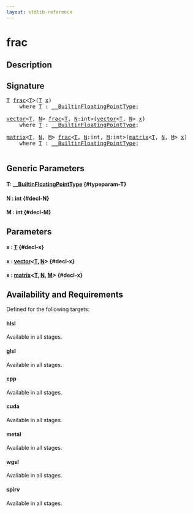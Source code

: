 ```yaml
---
layout: stdlib-reference
---
```


# frac

## Description





## Signature 

<pre>
<a href="/stdlib-reference/global-decls/frac#typeparam-T" class="code_type">T</a> <a href="/stdlib-reference/global-decls/frac">frac</a>&lt;<a href="/stdlib-reference/global-decls/frac#typeparam-T" class="code_type">T</a>&gt;(<a href="/stdlib-reference/global-decls/frac#typeparam-T" class="code_type">T</a> <a href="/stdlib-reference/global-decls/frac#decl-x" class="code_param">x</a>)
    <span class='code_keyword'>where</span> <a href="/stdlib-reference/global-decls/frac#typeparam-T" class="code_type">T</a> : <a href="/stdlib-reference/interfaces/BuiltinFloatingPointType/index" class="code_type">__BuiltinFloatingPointType</a>;

<a href="/stdlib-reference/types/vector/index" class="code_type">vector</a>&lt;<a href="/stdlib-reference/global-decls/frac#typeparam-T" class="code_type">T</a>, <a href="/stdlib-reference/global-decls/frac#decl-N" class="code_var">N</a>&gt; <a href="/stdlib-reference/global-decls/frac">frac</a>&lt;<a href="/stdlib-reference/global-decls/frac#typeparam-T" class="code_type">T</a>, <a href="/stdlib-reference/global-decls/frac#decl-N" class="code_var">N</a>:<span class="code_keyword">int</span>&gt;(<a href="/stdlib-reference/types/vector/index" class="code_type">vector</a>&lt;<a href="/stdlib-reference/global-decls/frac#typeparam-T" class="code_type">T</a>, <a href="/stdlib-reference/global-decls/frac#decl-N" class="code_var">N</a>&gt; <a href="/stdlib-reference/global-decls/frac#decl-x" class="code_param">x</a>)
    <span class='code_keyword'>where</span> <a href="/stdlib-reference/global-decls/frac#typeparam-T" class="code_type">T</a> : <a href="/stdlib-reference/interfaces/BuiltinFloatingPointType/index" class="code_type">__BuiltinFloatingPointType</a>;

<a href="/stdlib-reference/types/matrix/index" class="code_type">matrix</a>&lt;<a href="/stdlib-reference/global-decls/frac#typeparam-T" class="code_type">T</a>, <a href="/stdlib-reference/global-decls/frac#decl-N" class="code_var">N</a>, <a href="/stdlib-reference/global-decls/frac#decl-M" class="code_var">M</a>&gt; <a href="/stdlib-reference/global-decls/frac">frac</a>&lt;<a href="/stdlib-reference/global-decls/frac#typeparam-T" class="code_type">T</a>, <a href="/stdlib-reference/global-decls/frac#decl-N" class="code_var">N</a>:<span class="code_keyword">int</span>, <a href="/stdlib-reference/global-decls/frac#decl-M" class="code_var">M</a>:<span class="code_keyword">int</span>&gt;(<a href="/stdlib-reference/types/matrix/index" class="code_type">matrix</a>&lt;<a href="/stdlib-reference/global-decls/frac#typeparam-T" class="code_type">T</a>, <a href="/stdlib-reference/global-decls/frac#decl-N" class="code_var">N</a>, <a href="/stdlib-reference/global-decls/frac#decl-M" class="code_var">M</a>&gt; <a href="/stdlib-reference/global-decls/frac#decl-x" class="code_param">x</a>)
    <span class='code_keyword'>where</span> <a href="/stdlib-reference/global-decls/frac#typeparam-T" class="code_type">T</a> : <a href="/stdlib-reference/interfaces/BuiltinFloatingPointType/index" class="code_type">__BuiltinFloatingPointType</a>;

</pre>

## Generic Parameters

#### T: [\_\_BuiltinFloatingPointType](/stdlib-reference/interfaces/BuiltinFloatingPointType/index) {#typeparam-T}
#### N  : int {#decl-N}
#### M  : int {#decl-M}

## Parameters

#### x  : [T](/stdlib-reference/global-decls/frac#typeparam-T) {#decl-x}
#### x  : [vector](/stdlib-reference/types/vector/index)\<[T](/stdlib-reference/types/vector/index#typeparam-T), [N](/stdlib-reference/types/vector/index#decl-N)\> {#decl-x}
#### x  : [matrix](/stdlib-reference/types/matrix/index)\<[T](/stdlib-reference/types/matrix/T), [N](/stdlib-reference/types/matrix/index#decl-N), [M](/stdlib-reference/types/matrix/index#decl-M)\> {#decl-x}

## Availability and Requirements

Defined for the following targets:

#### hlsl
Available in all stages.

#### glsl
Available in all stages.

#### cpp
Available in all stages.

#### cuda
Available in all stages.

#### metal
Available in all stages.

#### wgsl
Available in all stages.

#### spirv
Available in all stages.



